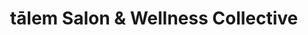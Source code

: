 ---
title: "tālem Salon & Wellness Collective"
url: /olathe/talem-salon-and-wellness-collective/
shop: beauty
---